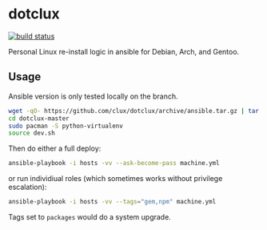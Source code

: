 # dotclux
[![build status](https://secure.travis-ci.org/clux/dotclux.svg)](http://travis-ci.org/clux/dotclux)

Personal Linux re-install logic in ansible for Debian, Arch, and Gentoo.

## Usage
Ansible version is only tested locally on the branch.

```sh
wget -qO- https://github.com/clux/dotclux/archive/ansible.tar.gz | tar xz
cd dotclux-master
sudo pacman -S python-virtualenv
source dev.sh
```

Then do either a full deploy:

```sh
ansible-playbook -i hosts -vv --ask-become-pass machine.yml
```

or run individiual roles (which sometimes works without privilege escalation):

```sh
ansible-playbook -i hosts -vv --tags="gem,npm" machine.yml
```

Tags set to `packages` would do a system upgrade.
